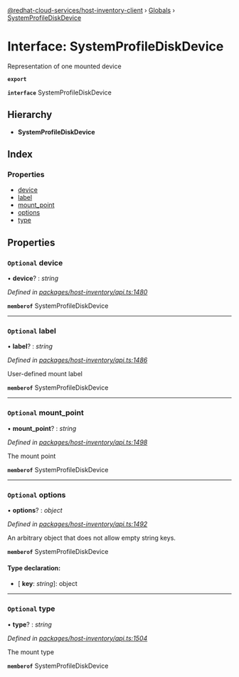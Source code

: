 [@redhat-cloud-services/host-inventory-client](../README.md) › [Globals](../globals.md) › [SystemProfileDiskDevice](systemprofilediskdevice.md)

# Interface: SystemProfileDiskDevice

Representation of one mounted device

**`export`** 

**`interface`** SystemProfileDiskDevice

## Hierarchy

* **SystemProfileDiskDevice**

## Index

### Properties

* [device](systemprofilediskdevice.md#optional-device)
* [label](systemprofilediskdevice.md#optional-label)
* [mount_point](systemprofilediskdevice.md#optional-mount_point)
* [options](systemprofilediskdevice.md#optional-options)
* [type](systemprofilediskdevice.md#optional-type)

## Properties

### `Optional` device

• **device**? : *string*

*Defined in [packages/host-inventory/api.ts:1480](https://github.com/RedHatInsights/javascript-clients/blob/master/packages/host-inventory/api.ts#L1480)*

**`memberof`** SystemProfileDiskDevice

___

### `Optional` label

• **label**? : *string*

*Defined in [packages/host-inventory/api.ts:1486](https://github.com/RedHatInsights/javascript-clients/blob/master/packages/host-inventory/api.ts#L1486)*

User-defined mount label

**`memberof`** SystemProfileDiskDevice

___

### `Optional` mount_point

• **mount_point**? : *string*

*Defined in [packages/host-inventory/api.ts:1498](https://github.com/RedHatInsights/javascript-clients/blob/master/packages/host-inventory/api.ts#L1498)*

The mount point

**`memberof`** SystemProfileDiskDevice

___

### `Optional` options

• **options**? : *object*

*Defined in [packages/host-inventory/api.ts:1492](https://github.com/RedHatInsights/javascript-clients/blob/master/packages/host-inventory/api.ts#L1492)*

An arbitrary object that does not allow empty string keys.

**`memberof`** SystemProfileDiskDevice

#### Type declaration:

* \[ **key**: *string*\]: object

___

### `Optional` type

• **type**? : *string*

*Defined in [packages/host-inventory/api.ts:1504](https://github.com/RedHatInsights/javascript-clients/blob/master/packages/host-inventory/api.ts#L1504)*

The mount type

**`memberof`** SystemProfileDiskDevice
